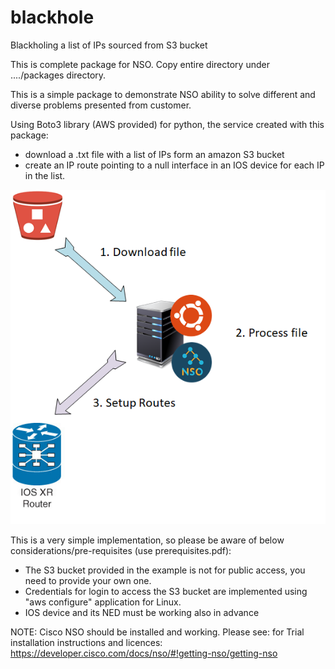 # blackhole
Blackholing a list of IPs sourced from S3 bucket

This is complete package for NSO. Copy entire directory under ..../packages directory. 


This is a simple package to demonstrate NSO ability to solve different and diverse problems presented from customer.

Using Boto3 library (AWS provided) for python, the service created with this package:
- download a .txt file with a list of IPs form an amazon S3 bucket
- create an IP route pointing to a null interface in an IOS device for each IP in the list.





![Topology](https://github.com/cbottcher/blackhole/blob/main/Topology.png)



This is a very simple implementation, so please be aware of below considerations/pre-requisites (use    prerequisites.pdf):

- The S3 bucket provided in the example is not for public access, you need to provide your own one.
- Credentials for login to access the S3 bucket are implemented using "aws configure" application for Linux.
- IOS device and its NED must be working also in advance

NOTE: Cisco NSO should be installed and working. Please see: for Trial installation instructions and licences:
https://developer.cisco.com/docs/nso/#!getting-nso/getting-nso
